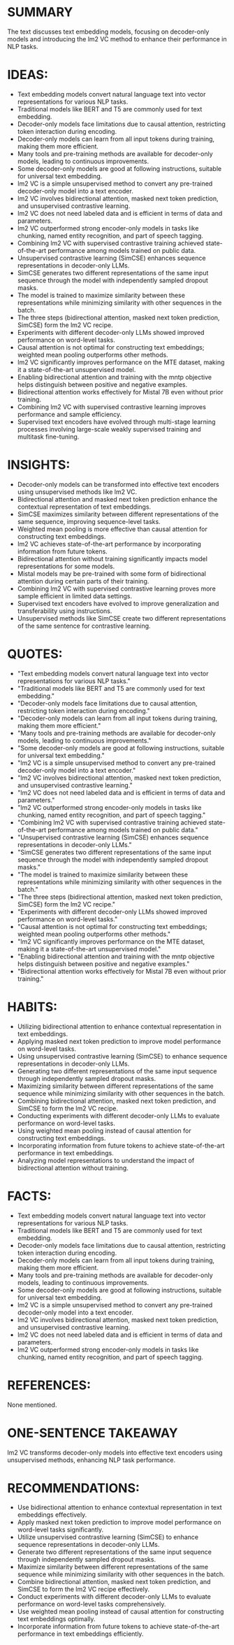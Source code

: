 # SUMMARY
The text discusses text embedding models, focusing on decoder-only models and introducing the lm2 VC method to enhance their performance in NLP tasks.

# IDEAS:
- Text embedding models convert natural language text into vector representations for various NLP tasks.
- Traditional models like BERT and T5 are commonly used for text embedding.
- Decoder-only models face limitations due to causal attention, restricting token interaction during encoding.
- Decoder-only models can learn from all input tokens during training, making them more efficient.
- Many tools and pre-training methods are available for decoder-only models, leading to continuous improvements.
- Some decoder-only models are good at following instructions, suitable for universal text embedding.
- lm2 VC is a simple unsupervised method to convert any pre-trained decoder-only model into a text encoder.
- lm2 VC involves bidirectional attention, masked next token prediction, and unsupervised contrastive learning.
- lm2 VC does not need labeled data and is efficient in terms of data and parameters.
- lm2 VC outperformed strong encoder-only models in tasks like chunking, named entity recognition, and part of speech tagging.
- Combining lm2 VC with supervised contrastive training achieved state-of-the-art performance among models trained on public data.
- Unsupervised contrastive learning (SimCSE) enhances sequence representations in decoder-only LLMs.
- SimCSE generates two different representations of the same input sequence through the model with independently sampled dropout masks.
- The model is trained to maximize similarity between these representations while minimizing similarity with other sequences in the batch.
- The three steps (bidirectional attention, masked next token prediction, SimCSE) form the lm2 VC recipe.
- Experiments with different decoder-only LLMs showed improved performance on word-level tasks.
- Causal attention is not optimal for constructing text embeddings; weighted mean pooling outperforms other methods.
- lm2 VC significantly improves performance on the MTE dataset, making it a state-of-the-art unsupervised model.
- Enabling bidirectional attention and training with the mntp objective helps distinguish between positive and negative examples.
- Bidirectional attention works effectively for Mistal 7B even without prior training.
- Combining lm2 VC with supervised contrastive learning improves performance and sample efficiency.
- Supervised text encoders have evolved through multi-stage learning processes involving large-scale weakly supervised training and multitask fine-tuning.

# INSIGHTS:
- Decoder-only models can be transformed into effective text encoders using unsupervised methods like lm2 VC.
- Bidirectional attention and masked next token prediction enhance the contextual representation of text embeddings.
- SimCSE maximizes similarity between different representations of the same sequence, improving sequence-level tasks.
- Weighted mean pooling is more effective than causal attention for constructing text embeddings.
- lm2 VC achieves state-of-the-art performance by incorporating information from future tokens.
- Bidirectional attention without training significantly impacts model representations for some models.
- Mistal models may be pre-trained with some form of bidirectional attention during certain parts of their training.
- Combining lm2 VC with supervised contrastive learning proves more sample efficient in limited data settings.
- Supervised text encoders have evolved to improve generalization and transferability using instructions.
- Unsupervised methods like SimCSE create two different representations of the same sentence for contrastive learning.

# QUOTES:
- "Text embedding models convert natural language text into vector representations for various NLP tasks."
- "Traditional models like BERT and T5 are commonly used for text embedding."
- "Decoder-only models face limitations due to causal attention, restricting token interaction during encoding."
- "Decoder-only models can learn from all input tokens during training, making them more efficient."
- "Many tools and pre-training methods are available for decoder-only models, leading to continuous improvements."
- "Some decoder-only models are good at following instructions, suitable for universal text embedding."
- "lm2 VC is a simple unsupervised method to convert any pre-trained decoder-only model into a text encoder."
- "lm2 VC involves bidirectional attention, masked next token prediction, and unsupervised contrastive learning."
- "lm2 VC does not need labeled data and is efficient in terms of data and parameters."
- "lm2 VC outperformed strong encoder-only models in tasks like chunking, named entity recognition, and part of speech tagging."
- "Combining lm2 VC with supervised contrastive training achieved state-of-the-art performance among models trained on public data."
- "Unsupervised contrastive learning (SimCSE) enhances sequence representations in decoder-only LLMs."
- "SimCSE generates two different representations of the same input sequence through the model with independently sampled dropout masks."
- "The model is trained to maximize similarity between these representations while minimizing similarity with other sequences in the batch."
- "The three steps (bidirectional attention, masked next token prediction, SimCSE) form the lm2 VC recipe."
- "Experiments with different decoder-only LLMs showed improved performance on word-level tasks."
- "Causal attention is not optimal for constructing text embeddings; weighted mean pooling outperforms other methods."
- "lm2 VC significantly improves performance on the MTE dataset, making it a state-of-the-art unsupervised model."
- "Enabling bidirectional attention and training with the mntp objective helps distinguish between positive and negative examples."
- "Bidirectional attention works effectively for Mistal 7B even without prior training."

# HABITS:
- Utilizing bidirectional attention to enhance contextual representation in text embeddings.
- Applying masked next token prediction to improve model performance on word-level tasks.
- Using unsupervised contrastive learning (SimCSE) to enhance sequence representations in decoder-only LLMs.
- Generating two different representations of the same input sequence through independently sampled dropout masks.
- Maximizing similarity between different representations of the same sequence while minimizing similarity with other sequences in the batch.
- Combining bidirectional attention, masked next token prediction, and SimCSE to form the lm2 VC recipe.
- Conducting experiments with different decoder-only LLMs to evaluate performance on word-level tasks.
- Using weighted mean pooling instead of causal attention for constructing text embeddings.
- Incorporating information from future tokens to achieve state-of-the-art performance in text embeddings.
- Analyzing model representations to understand the impact of bidirectional attention without training.

# FACTS:
- Text embedding models convert natural language text into vector representations for various NLP tasks.
- Traditional models like BERT and T5 are commonly used for text embedding.
- Decoder-only models face limitations due to causal attention, restricting token interaction during encoding.
- Decoder-only models can learn from all input tokens during training, making them more efficient.
- Many tools and pre-training methods are available for decoder-only models, leading to continuous improvements.
- Some decoder-only models are good at following instructions, suitable for universal text embedding.
- lm2 VC is a simple unsupervised method to convert any pre-trained decoder-only model into a text encoder.
- lm2 VC involves bidirectional attention, masked next token prediction, and unsupervised contrastive learning.
- lm2 VC does not need labeled data and is efficient in terms of data and parameters.
- lm2 VC outperformed strong encoder-only models in tasks like chunking, named entity recognition, and part of speech tagging.

# REFERENCES:
None mentioned.

# ONE-SENTENCE TAKEAWAY
lm2 VC transforms decoder-only models into effective text encoders using unsupervised methods, enhancing NLP task performance.

# RECOMMENDATIONS:
- Use bidirectional attention to enhance contextual representation in text embeddings effectively.
- Apply masked next token prediction to improve model performance on word-level tasks significantly.
- Utilize unsupervised contrastive learning (SimCSE) to enhance sequence representations in decoder-only LLMs.
- Generate two different representations of the same input sequence through independently sampled dropout masks.
- Maximize similarity between different representations of the same sequence while minimizing similarity with other sequences in the batch.
- Combine bidirectional attention, masked next token prediction, and SimCSE to form the lm2 VC recipe effectively.
- Conduct experiments with different decoder-only LLMs to evaluate performance on word-level tasks comprehensively.
- Use weighted mean pooling instead of causal attention for constructing text embeddings optimally.
- Incorporate information from future tokens to achieve state-of-the-art performance in text embeddings efficiently.